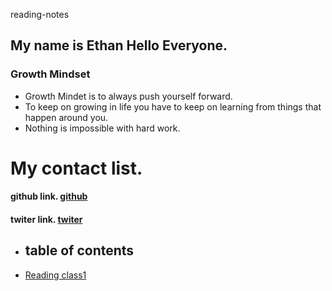reading-notes

## My name is Ethan Hello Everyone.
### Growth Mindset

- Growth Mindet is to always push yourself forward.
- To keep on growing in life you have to keep on learning from things that happen around you.
- Nothing is impossible with hard work.

# My contact list.
#### github link. [github](https://github.com/rejordon93)
#### twiter link. [twiter](https://twitter.com/?lang=en)

## 

- ## table of contents
- [Reading class1](markdown)

